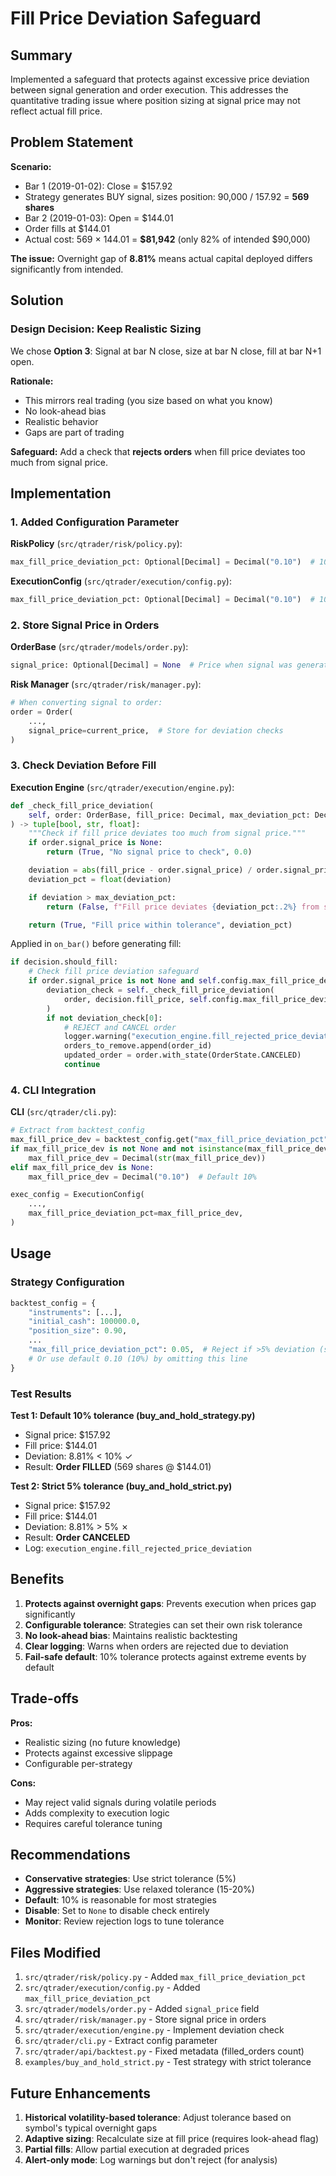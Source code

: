 # Fill Price Deviation Safeguard

## Summary

Implemented a safeguard that protects against excessive price deviation between signal generation and order execution. This addresses the quantitative trading issue where position sizing at signal price may not reflect actual fill price.

## Problem Statement

**Scenario:**

- Bar 1 (2019-01-02): Close = $157.92
- Strategy generates BUY signal, sizes position: 90,000 / 157.92 = **569 shares**
- Bar 2 (2019-01-03): Open = $144.01
- Order fills at $144.01
- Actual cost: 569 × 144.01 = **$81,942** (only 82% of intended $90,000)

**The issue:** Overnight gap of **8.81%** means actual capital deployed differs significantly from intended.

## Solution

### Design Decision: Keep Realistic Sizing

We chose **Option 3**: Signal at bar N close, size at bar N close, fill at bar N+1 open.

**Rationale:**

- This mirrors real trading (you size based on what you know)
- No look-ahead bias
- Realistic behavior
- Gaps are part of trading

**Safeguard:** Add a check that **rejects orders** when fill price deviates too much from signal price.

## Implementation

### 1. Added Configuration Parameter

**RiskPolicy** (`src/qtrader/risk/policy.py`):

```python
max_fill_price_deviation_pct: Optional[Decimal] = Decimal("0.10")  # 10% default
```

**ExecutionConfig** (`src/qtrader/execution/config.py`):

```python
max_fill_price_deviation_pct: Optional[Decimal] = Decimal("0.10")  # 10% default
```

### 2. Store Signal Price in Orders

**OrderBase** (`src/qtrader/models/order.py`):

```python
signal_price: Optional[Decimal] = None  # Price when signal was generated
```

**Risk Manager** (`src/qtrader/risk/manager.py`):

```python
# When converting signal to order:
order = Order(
    ...,
    signal_price=current_price,  # Store for deviation checks
)
```

### 3. Check Deviation Before Fill

**Execution Engine** (`src/qtrader/execution/engine.py`):

```python
def _check_fill_price_deviation(
    self, order: OrderBase, fill_price: Decimal, max_deviation_pct: Decimal
) -> tuple[bool, str, float]:
    """Check if fill price deviates too much from signal price."""
    if order.signal_price is None:
        return (True, "No signal price to check", 0.0)

    deviation = abs(fill_price - order.signal_price) / order.signal_price
    deviation_pct = float(deviation)

    if deviation > max_deviation_pct:
        return (False, f"Fill price deviates {deviation_pct:.2%} from signal price", deviation_pct)

    return (True, "Fill price within tolerance", deviation_pct)
```

Applied in `on_bar()` before generating fill:

```python
if decision.should_fill:
    # Check fill price deviation safeguard
    if order.signal_price is not None and self.config.max_fill_price_deviation_pct is not None:
        deviation_check = self._check_fill_price_deviation(
            order, decision.fill_price, self.config.max_fill_price_deviation_pct
        )
        if not deviation_check[0]:
            # REJECT and CANCEL order
            logger.warning("execution_engine.fill_rejected_price_deviation", ...)
            orders_to_remove.append(order_id)
            updated_order = order.with_state(OrderState.CANCELED)
            continue
```

### 4. CLI Integration

**CLI** (`src/qtrader/cli.py`):

```python
# Extract from backtest_config
max_fill_price_dev = backtest_config.get("max_fill_price_deviation_pct")
if max_fill_price_dev is not None and not isinstance(max_fill_price_dev, Decimal):
    max_fill_price_dev = Decimal(str(max_fill_price_dev))
elif max_fill_price_dev is None:
    max_fill_price_dev = Decimal("0.10")  # Default 10%

exec_config = ExecutionConfig(
    ...,
    max_fill_price_deviation_pct=max_fill_price_dev,
)
```

## Usage

### Strategy Configuration

```python
backtest_config = {
    "instruments": [...],
    "initial_cash": 100000.0,
    "position_size": 0.90,
    ...
    "max_fill_price_deviation_pct": 0.05,  # Reject if >5% deviation (strict)
    # Or use default 0.10 (10%) by omitting this line
}
```

### Test Results

**Test 1: Default 10% tolerance (buy_and_hold_strategy.py)**

- Signal price: $157.92
- Fill price: $144.01
- Deviation: 8.81% < 10% ✓
- Result: **Order FILLED** (569 shares @ $144.01)

**Test 2: Strict 5% tolerance (buy_and_hold_strict.py)**

- Signal price: $157.92
- Fill price: $144.01
- Deviation: 8.81% > 5% ✗
- Result: **Order CANCELED**
- Log: `execution_engine.fill_rejected_price_deviation`

## Benefits

1. **Protects against overnight gaps**: Prevents execution when prices gap significantly
1. **Configurable tolerance**: Strategies can set their own risk tolerance
1. **No look-ahead bias**: Maintains realistic backtesting
1. **Clear logging**: Warns when orders are rejected due to deviation
1. **Fail-safe default**: 10% tolerance protects against extreme events by default

## Trade-offs

**Pros:**

- Realistic sizing (no future knowledge)
- Protects against excessive slippage
- Configurable per-strategy

**Cons:**

- May reject valid signals during volatile periods
- Adds complexity to execution logic
- Requires careful tolerance tuning

## Recommendations

- **Conservative strategies**: Use strict tolerance (5%)
- **Aggressive strategies**: Use relaxed tolerance (15-20%)
- **Default**: 10% is reasonable for most strategies
- **Disable**: Set to `None` to disable check entirely
- **Monitor**: Review rejection logs to tune tolerance

## Files Modified

1. `src/qtrader/risk/policy.py` - Added `max_fill_price_deviation_pct`
1. `src/qtrader/execution/config.py` - Added `max_fill_price_deviation_pct`
1. `src/qtrader/models/order.py` - Added `signal_price` field
1. `src/qtrader/risk/manager.py` - Store signal price in orders
1. `src/qtrader/execution/engine.py` - Implement deviation check
1. `src/qtrader/cli.py` - Extract config parameter
1. `src/qtrader/api/backtest.py` - Fixed metadata (filled_orders count)
1. `examples/buy_and_hold_strict.py` - Test strategy with strict tolerance

## Future Enhancements

1. **Historical volatility-based tolerance**: Adjust tolerance based on symbol's typical overnight gaps
1. **Adaptive sizing**: Recalculate size at fill price (requires look-ahead flag)
1. **Partial fills**: Allow partial execution at degraded prices
1. **Alert-only mode**: Log warnings but don't reject (for analysis)
